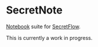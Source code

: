 # SecretNote

[Notebook] suite for [SecretFlow].

[Notebook]: https://jupyter.org
[SecretFlow]: https://www.secretflow.org.cn

This is currently a work in progress.
